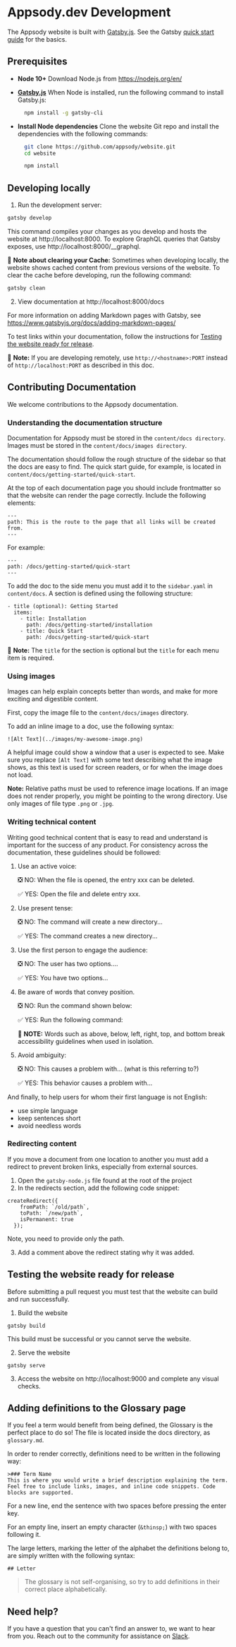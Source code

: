 # Appsody.dev Development

The Appsody website is built with [Gatsby.js](https://www.gatsbyjs.org/). See the Gatsby [quick start guide](https://www.gatsbyjs.org/docs/quick-start) for the basics.

## Prerequisites

- **Node 10+**
  Download Node.js from https://nodejs.org/en/

- [**Gatsby.js**](https://www.gatsbyjs.org)
  When Node is installed, run the following command to install Gatsby.js:

  ```bash
    npm install -g gatsby-cli
  ```

- **Install Node dependencies** Clone the website Git repo and install the dependencies with the following commands:

  ```bash
    git clone https://github.com/appsody/website.git
    cd website

    npm install
  ```

## Developing locally

1. Run the development server:

```bash
gatsby develop
```

This command compiles your changes as you develop and hosts the website at http://localhost:8000. To explore GraphQL queries that Gatsby exposes, use http://localhost:8000/__graphql.

:pencil: **Note about clearing your Cache:**
Sometimes when developing locally, the website shows cached content from previous versions of the website. To clear the cache before developing, run the following command:

```bash
gatsby clean
```

2. View documentation at http://localhost:8000/docs

For more information on adding Markdown pages with Gatsby, see https://www.gatsbyjs.org/docs/adding-markdown-pages/

To test links within your documentation, follow the instructions for [Testing the website ready for release](https://github.com/appsody/website/blob/master/DEVELOPMENT.md#testing-the-website-ready-for-release).

:pencil: **Note:** If you are developing remotely, use `http://<hostname>:PORT` instead of `http://localhost:PORT` as described in this doc.

## Contributing Documentation

We welcome contributions to the Appsody documentation.

### Understanding the documentation structure

Documentation for Appsody must be stored in the `content/docs directory`. Images must be stored in the `content/docs/images directory`.

The documentation should follow the rough structure of the sidebar so that the docs are easy to find. The quick start guide, for example, is located in `content/docs/getting-started/quick-start`.

At the top of each documentation page you should include frontmatter so that the website can render the page correctly. Include the following elements:

```
---
path: This is the route to the page that all links will be created from.
---
```

For example:

```
---
path: /docs/getting-started/quick-start
---
```

To add the doc to the side menu you must add it to the `sidebar.yaml` in `content/docs`. A section is defined using the following structure:

```
- title (optional): Getting Started
  items:
    - title: Installation
      path: /docs/getting-started/installation
    - title: Quick Start
      path: /docs/getting-started/quick-start
```

:pencil: **Note:** The `title` for the section is optional but the `title` for each menu item is required.

### Using images

Images can help explain concepts better than words, and make for more exciting and digestible content.

First, copy the image file to the `content/docs/images` directory.

To add an inline image to a doc, use the following syntax:

```
![Alt Text](../images/my-awesome-image.png)
```

A helpful image could show a window that a user is expected to see. Make sure you replace `[Alt Text]` with some text describing what the image shows, as this text is used for screen readers, or for when the image does not load.

**Note:** Relative paths must be used to reference image locations. If an image does not render properly, you might be pointing to the wrong directory. Use only images of file type `.png` or `.jpg`.

### Writing technical content

Writing good technical content that is easy to read and understand is important for the success of any product. For consistency across the documentation, these guidelines should be followed:

1. Use an active voice:

   :negative_squared_cross_mark: NO: When the file is opened, the entry xxx can be deleted.

   :white_check_mark: YES: Open the file and delete entry xxx.

2. Use present tense:

   :negative_squared_cross_mark: NO: The command will create a new directory...

   :white_check_mark: YES: The command creates a new directory...

3. Use the first person to engage the audience:

   :negative_squared_cross_mark: NO: The user has two options....

   :white_check_mark: YES: You have two options...

4. Be aware of words that convey position.

   :negative_squared_cross_mark: NO: Run the command shown below:

   :white_check_mark: YES: Run the following command:

   :pencil: **NOTE:** Words such as above, below, left, right, top, and bottom break accessibility guidelines when used in isolation.

5. Avoid ambiguity:

   :negative_squared_cross_mark: NO: This causes a problem with... (what is this referring to?)

   :white_check_mark: YES: This behavior causes a problem with...

And finally, to help users for whom their first language is not English:

- use simple language
- keep sentences short
- avoid needless words

### Redirecting content

If you move a document from one location to another you must add a redirect to prevent broken links, especially from external sources.

1. Open the `gatsby-node.js` file found at the root of the project
2. In the redirects section, add the following code snippet:

```
createRedirect({
    fromPath: `/old/path`,
    toPath: `/new/path`,
    isPermanent: true
  });
```

Note, you need to provide only the path.

3. Add a comment above the redirect stating why it was added.

## Testing the website ready for release

Before submitting a pull request you must test that the website can build and run successfully.

1. Build the website

```
gatsby build
```

This build must be successful or you cannot serve the website.

2. Serve the website

```
gatsby serve
```

3. Access the website on http://localhost:9000 and complete any visual checks.

## Adding definitions to the Glossary page

If you feel a term would benefit from being defined, the Glossary is the perfect place to do so! The file is located inside the docs directory, as `glossary.md`.

In order to render correctly, definitions need to be written in the following way:

```
>### Term Name
This is where you would write a brief description explaining the term.
Feel free to include links, images, and inline code snippets. Code blocks are supported.
```

For a new line, end the sentence with two spaces before pressing the enter key.

For an empty line, insert an empty character (`&thinsp;`) with two spaces following it.

The large letters, marking the letter of the alphabet the definitions belong to, are simply written with the following syntax:

```
## Letter
```

> The glossary is not self-organising, so try to add definitions in their correct place alphabetically.

## Need help?

If you have a question that you can't find an answer to, we want to hear from you. Reach out to the community for assistance on [Slack](https://appsody-slack.eu-gb.mybluemix.net/).
